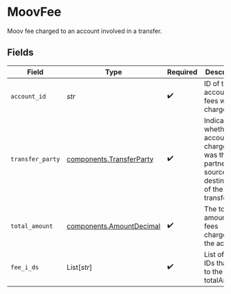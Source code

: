 # MoovFee

Moov fee charged to an account involved in a transfer.


## Fields

| Field                                                                                          | Type                                                                                           | Required                                                                                       | Description                                                                                    |
| ---------------------------------------------------------------------------------------------- | ---------------------------------------------------------------------------------------------- | ---------------------------------------------------------------------------------------------- | ---------------------------------------------------------------------------------------------- |
| `account_id`                                                                                   | *str*                                                                                          | :heavy_check_mark:                                                                             | ID of the account that fees were charged to.                                                   |
| `transfer_party`                                                                               | [components.TransferParty](../../models/components/transferparty.md)                           | :heavy_check_mark:                                                                             | Indicates whether the account charged was the partner, source, or destination of the transfer. |
| `total_amount`                                                                                 | [components.AmountDecimal](../../models/components/amountdecimal.md)                           | :heavy_check_mark:                                                                             | The total amount of fees charged to the account.                                               |
| `fee_i_ds`                                                                                     | List[*str*]                                                                                    | :heavy_check_mark:                                                                             | List of fee IDs that sum to the totalAmount.                                                   |